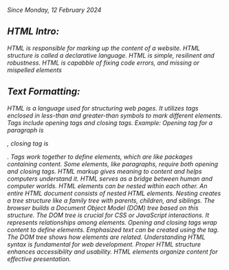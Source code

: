 <i>Since Monday, 12 February 2024
<h2>HTML Intro:</h2>

HTML is responsible for marking up the content of a website.
HTML structure is called a declarative language. HTML is simple, resilinent and robustness. HTML  is capabble of fixing code errors, and missing or mispelled elements

<h2>Text Formatting:</h2>
HTML is a language used for structuring web pages.
It utilizes tags enclosed in less-than and greater-than symbols to mark different elements.
Tags include opening tags and closing tags.
Example: Opening tag for a paragraph is <p>, closing tag is </p>.
Tags work together to define elements, which are like packages containing content.
Some elements, like paragraphs, require both opening and closing tags.
HTML markup gives meaning to content and helps computers understand it.
HTML serves as a bridge between human and computer worlds.
HTML elements can be nested within each other.
An entire HTML document consists of nested HTML elements.
Nesting creates a tree structure like a family tree with parents, children, and siblings.
The browser builds a Document Object Model (DOM) tree based on this structure.
The DOM tree is crucial for CSS or JavaScript interactions.
It represents relationships among elements.
Opening and closing tags wrap content to define elements.
Emphasized text can be created using the <em> tag.
The DOM tree shows how elements are related.
Understanding HTML syntax is fundamental for web development.
Proper HTML structure enhances accessibility and usability.
HTML elements organize content for effective presentation.